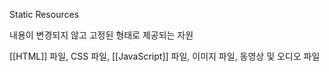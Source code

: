 Static Resources

내용이 변경되지 않고 고정된 형태로 제공되는 자원

[[HTML]] 파일, CSS 파일, [[JavaScript]] 파일, 이미지 파일, 동영상 및 오디오 파일